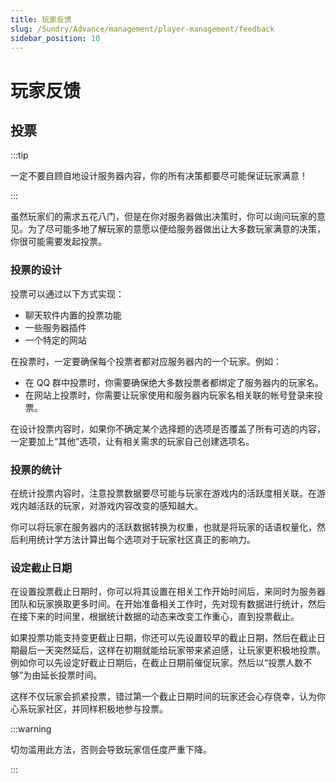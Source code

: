 ```yaml
---
title: 玩家反馈
slug: /Sundry/Advance/management/player-management/feedback
sidebar_position: 10
---
```


# 玩家反馈

## 投票

:::tip

一定不要自顾自地设计服务器内容，你的所有决策都要尽可能保证玩家满意！

:::

虽然玩家们的需求五花八门，但是在你对服务器做出决策时，你可以询问玩家的意见。为了尽可能多地了解玩家的意愿以便给服务器做出让大多数玩家满意的决策，你很可能需要发起投票。

### 投票的设计

投票可以通过以下方式实现：

- 聊天软件内置的投票功能
- 一些服务器插件
- 一个特定的网站

在投票时，一定要确保每个投票者都对应服务器内的一个玩家。例如：

- 在 QQ 群中投票时，你需要确保绝大多数投票者都绑定了服务器内的玩家名。
- 在网站上投票时，你需要让玩家使用和服务器内玩家名相关联的帐号登录来投票。

在设计投票内容时，如果你不确定某个选择题的选项是否覆盖了所有可选的内容，一定要加上“其他”选项，让有相关需求的玩家自己创建选项名。

### 投票的统计

在统计投票内容时，注意投票数据要尽可能与玩家在游戏内的活跃度相关联。在游戏内越活跃的玩家，对游戏内容改变的感知越大。

你可以将玩家在服务器内的活跃数据转换为权重，也就是将玩家的话语权量化，然后利用统计学方法计算出每个选项对于玩家社区真正的影响力。<!--TODO：简单的统计学讲解、如何在mc服务器投票中应用统计学-->

### 设定截止日期

在设置投票截止日期时，你可以将其设置在相关工作开始时间后，来同时为服务器团队和玩家换取更多时间。在开始准备相关工作时，先对现有数据进行统计，然后在接下来的时间里，根据统计数据的动态来改变工作重心，直到投票截止。

如果投票功能支持变更截止日期，你还可以先设置较早的截止日期，然后在截止日期最后一天突然延后，这样在初期就能给玩家带来紧迫感，让玩家更积极地投票。例如你可以先设定好截止日期后，在截止日期前催促玩家。然后以“投票人数不够”为由延长投票时间。

这样不仅玩家会抓紧投票，错过第一个截止日期时间的玩家还会心存侥幸，认为你心系玩家社区，并同样积极地参与投票。

:::warning

切勿滥用此方法，否则会导致玩家信任度严重下降。

:::
